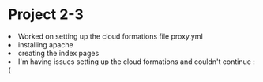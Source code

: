 <h1>Project 2-3</h1>

<li>Worked on setting up the cloud formations file proxy.yml  </li>
<li>installing apache</li>
<li>creating the index pages</li>
<li>I'm having issues setting up the cloud formations and couldn't continue :(</li>
